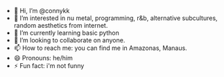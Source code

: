 - 👋 Hi, I’m @connykk
- 👀 I’m interested in nu metal, programming, r&b, alternative subcultures, random aesthetics from internet.
- 🌱 I’m currently learning basic python
- 💞️ I’m looking to collaborate on anyone.
- 📫 How to reach me: you can find me in Amazonas, Manaus.
- 😄 Pronouns: he/him
- ⚡ Fun fact: i'm not funny

<!---
connykk/connykk is a ✨ special ✨ repository because its `README.md` (this file) appears on your GitHub profile.
You can click the Preview link to take a look at your changes.
--->
